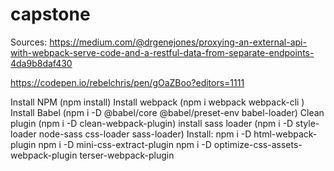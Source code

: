# capstone

Sources:
https://medium.com/@drgenejones/proxying-an-external-api-with-webpack-serve-code-and-a-restful-data-from-separate-endpoints-4da9b8daf430

https://codepen.io/rebelchris/pen/gOaZBoo?editors=1111


Install NPM (npm install)
Install webpack (npm i webpack webpack-cli )
Install Babel (npm i -D @babel/core @babel/preset-env babel-loader)
Clean plugin (npm i -D clean-webpack-plugin)
install sass loader (npm i -D style-loader node-sass css-loader sass-loader)
Install:
npm i -D html-webpack-plugin
npm i -D mini-css-extract-plugin
npm i -D optimize-css-assets-webpack-plugin terser-webpack-plugin